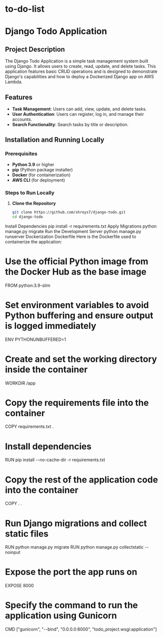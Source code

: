 # to-do-list
# Django Todo Application

## Project Description

The Django Todo Application is a simple task management system built using Django. It allows users to create, read, update, and delete tasks. This application features basic CRUD operations and is designed to demonstrate Django's capabilities and how to deploy a Dockerized Django app on AWS Lambda.

## Features

- **Task Management**: Users can add, view, update, and delete tasks.
- **User Authentication**: Users can register, log in, and manage their accounts.
- **Search Functionality**: Search tasks by title or description.

## Installation and Running Locally

### Prerequisites

- **Python 3.9** or higher
- **pip** (Python package installer)
- **Docker** (for containerization)
- **AWS CLI** (for deployment)

### Steps to Run Locally

1. **Clone the Repository**

   ```bash
   git clone https://github.com/shreys7/django-todo.git
   cd django-todo
Install Dependencies
pip install -r requirements.txt
Apply Migrations
python manage.py migrate
Run the Development Server
python manage.py runserver
Dockerization
Dockerfile
Here is the Dockerfile used to containerize the application:
# Use the official Python image from the Docker Hub as the base image
FROM python:3.9-slim

# Set environment variables to avoid Python buffering and ensure output is logged immediately
ENV PYTHONUNBUFFERED=1

# Create and set the working directory inside the container
WORKDIR /app

# Copy the requirements file into the container
COPY requirements.txt .

# Install dependencies
RUN pip install --no-cache-dir -r requirements.txt

# Copy the rest of the application code into the container
COPY . .

# Run Django migrations and collect static files
RUN python manage.py migrate
RUN python manage.py collectstatic --noinput

# Expose the port the app runs on
EXPOSE 8000

# Specify the command to run the application using Gunicorn
CMD ["gunicorn", "--bind", "0.0.0.0:8000", "todo_project.wsgi:application"]
